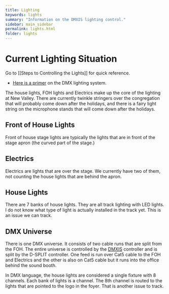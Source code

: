```yaml
---
title: Lighting
keywords: lights
summary: "Information on the DMXIS lighting control."
sidebar: main_sidebar
permalink: lights.html
folder: lights
---
```


# Current Lighting Situation

Go to [[Steps to Controlling the Lights]] for quick reference.

- [Here is a primer](https://newvalleychurch.slack.com/files/U75QP3JLU/F8BRWFCU8/lighting_system_layout_overview.pdf) on the DMX lighting system.

The house lights, FOH lights and Electrics make up the core of the lighting at New Valley.  There are currently twinkle stringers over the congregation that will probably come down after the holidays, and there is a fairy light string on the microphone stands that will come down after the holidays.

## Front of House Lights

Front of house stage lights are typically the lights that are in front of the stage apron (the curved part of the stage.)  

## Electrics

Electrics are lights that are over the stage.  We currently have two of them, not counting the house lights that are behind the apron.

## House Lights

There are 7 banks of house lights.  They are all track lighting with LED lights.  I do not know what type of light is actually installed in the track yet.  This is an issue we can track.

## DMX Universe

There is one DMX universe.  It consists of two cable runs that are split from the FOH.  The entire universe is controlled by the [DMXIS](https://github.com/NewValleyChurch/Infrastructure/wiki/About-DMXIS) controller and is split by the D-SPLIT controller.  One feed is run over Cat5 cable to the FOH and Electrics and the other is also on Cat5 cable but it runs into the office behind the sound booth.  

In DMX language, the house lights are considered a single fixture with 8 channels.  Each bank of lights is a channel.  The 8th channel is routed to the lights that are pointed to the logo in the foyer.  That is another issue to track.
